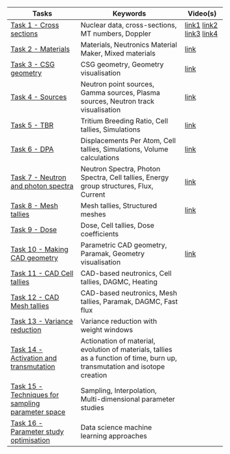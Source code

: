 
| Tasks | Keywords | Video(s) |
|-|-|-|
| [Task 1 - Cross sections](https://github.com/fusion-energy/neutronics-workshop/tree/main/tasks/task_01_cross_sections) | Nuclear data, cross-sections, MT numbers, Doppler | [link1](https://youtu.be/eBZ2lY_2v7I)  [link2](https://youtu.be/ELZNeIdSuMY) [link3](https://youtu.be/ec5BLLL6Q_g) [link4](https://youtu.be/mkl1mVnTO6g) |
| [Task 2 - Materials](https://github.com/fusion-energy/neutronics-workshop/tree/main/tasks/task_02_making_materials) | Materials, Neutronics Material Maker, Mixed materials | [link](https://youtu.be/-NGnY-1TWCA) |
| [Task 3 - CSG geometry](https://github.com/fusion-energy/neutronics-workshop/tree/main/tasks/task_03_making_CSG_geometry) | CSG geometry, Geometry visualisation | [link](https://youtu.be/Ovr7oYukYRw) |
| [Task 4 - Sources](https://github.com/fusion-energy/neutronics-workshop/tree/main/tasks/task_04_make_sources) | Neutron point sources, Gamma sources, Plasma sources, Neutron track visualisation | [link](https://youtu.be/j9dT1Viqcu4) |
| [Task 5 - TBR](https://github.com/fusion-energy/neutronics-workshop/tree/main/tasks/task_05_CSG_cell_tally_TBR) | Tritium Breeding Ratio, Cell tallies, Simulations | [link](https://youtu.be/Vc7Qy7QW4o8) |
| [Task 6 - DPA](https://github.com/fusion-energy/neutronics-workshop/tree/main/tasks/task_06_CSG_cell_tally_DPA) | Displacements Per Atom, Cell tallies, Simulations, Volume calculations | [link](https://youtu.be/VLn59FSc4GA) |
| [Task 7 - Neutron and photon spectra](https://github.com/fusion-energy/neutronics-workshop/tree/main/tasks/task_07_CSG_cell_tally_spectra) | Neutron Spectra, Photon Spectra, Cell tallies, Energy group structures, Flux, Current | [link](https://youtu.be/qHqAuqMLYPA) |
| [Task 8 - Mesh tallies](https://github.com/fusion-energy/neutronics-workshop/tree/main/tasks/task_08_CSG_mesh_tally) | Mesh tallies, Structured meshes | [link](https://youtu.be/KYIsDjip1nQ) |
| [Task 9 - Dose](https://github.com/fusion-energy/neutronics-workshop/tree/main/tasks/task_09_CSG_surface_tally_dose) | Dose, Cell tallies, Dose coefficients |  |
| [Task 10 - Making CAD geometry](https://github.com/fusion-energy/neutronics-workshop/tree/main/tasks/task_10_making_CAD_geometry) | Parametric CAD geometry, Paramak, Geometry visualisation | [link](https://www.youtube.com/watch?v=Bn_TcJSOvaA) |
| [Task 11 - CAD Cell tallies](https://github.com/fusion-energy/neutronics-workshop/tree/main/tasks/task_11_CAD_cell_tally_heat) | CAD-based neutronics, Cell tallies, DAGMC, Heating |  |
| [Task 12 - CAD Mesh tallies](https://github.com/fusion-energy/neutronics-workshop/tree/main/tasks/task_12_CAD_mesh_fast_flux) | CAD-based neutronics, Mesh tallies, Paramak, DAGMC, Fast flux |  |
| [Task 13 - Variance reduction](https://github.com/fusion-energy/neutronics-workshop/tree/main/tasks/task_13_variance_reduction) | Variance reduction with weight windows |  |
| [Task 14 - Activation and transmutation](https://github.com/fusion-energy/neutronics-workshop/tree/main/tasks/task_15_activation_transmutation) | Actionation of material, evolution of materials, tallies as a function of time, burn up, transmutation and isotope creation |  |
| [Task 15 - Techniques for sampling parameter space](https://github.com/fusion-energy/neutronics-workshop/tree/main/tasks/task_15_parameter_study_sampling) | Sampling, Interpolation, Multi-dimensional parameter studies |  |
| [Task 16 - Parameter study optimisation](https://github.com/fusion-energy/neutronics-workshop/tree/main/tasks/task_16_parameter_study_optimisation) | Data science machine learning approaches |  |

